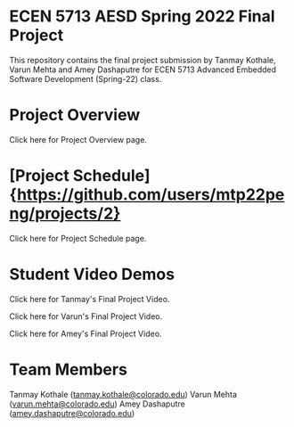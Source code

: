 # ECEN 5713 AESD Spring 2022 Final Project
This repository contains the final project submission by Tanmay Kothale, Varun Mehta and Amey Dashaputre for ECEN 5713 Advanced Embedded Software Development (Spring-22) class.

# Project Overview
Click here for Project Overview page.

# [Project Schedule]{https://github.com/users/mtp22peng/projects/2}
Click here for Project Schedule page.

# Student Video Demos
Click here for Tanmay's Final Project Video.

Click here for Varun's Final Project Video.

Click here for Amey's Final Project Video.

# Team Members
Tanmay Kothale (tanmay.kothale@colorado.edu)
Varun Mehta (varun.mehta@colorado.edu)
Amey Dashaputre (amey.dashaputre@colorado.edu)
